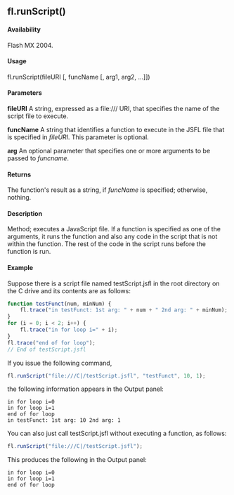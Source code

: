 ## fl.runScript()

#### Availability

Flash MX 2004.

#### Usage

fl.runScript(fileURI [, funcName [, arg1, arg2, ...]])

#### Parameters

**fileURI** A string, expressed as a file:/// URI, that specifies the name of the script file to execute.

**funcName** A string that identifies a function to execute in the JSFL file that is specified in *fileURI*. This parameter is optional.

**arg** An optional parameter that specifies one or more arguments to be passed to *funcname*.

#### Returns

The function's result as a string, if *funcName* is specified; otherwise, nothing.

#### Description

Method; executes a JavaScript file. If a function is specified as one of the arguments, it runs the function and also any code in the script that is not within the function. The rest of the code in the script runs before the function is run.

#### Example

Suppose there is a script file named testScript.jsfl in the root directory on the C drive and its contents are as follows:

```javascript
function testFunct(num, minNum) {
    fl.trace("in testFunct: 1st arg: " + num + " 2nd arg: " + minNum);
}
for (i = 0; i < 2; i++) {
    fl.trace("in for loop i=" + i);
}
fl.trace("end of for loop");
// End of testScript.jsfl
```

If you issue the following command,

```javascript
fl.runScript("file:///C|/testScript.jsfl", "testFunct", 10, 1);
```

the following information appears in the Output panel:

```
in for loop i=0
in for loop i=1
end of for loop
in testFunct: 1st arg: 10 2nd arg: 1
```

You can also just call testScript.jsfl without executing a function, as follows:

```javascript
fl.runScript("file:///C|/testScript.jsfl");
```

This produces the following in the Output panel:

```
in for loop i=0
in for loop i=1
end of for loop
```
